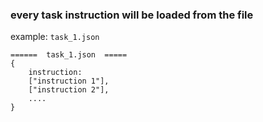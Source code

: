 ### every task instruction will be loaded from the file
example:
`task_1.json`
```
======  task_1.json  =====
{
    instruction:
    ["instruction 1"],
    ["instruction 2"],
    ....
}
```
